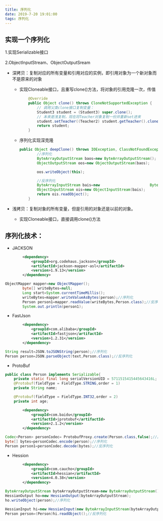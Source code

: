 ```yaml
---
title: 序列化
date: 2019-7-20 19:01:00
tags: 序列化
---
```



## 实现一个序列化

1.实现Serializable接口

2.ObjectInputStream、ObjectOutputSream



- 深拷贝：复制对应的所有变量和引用对应的实例，即引用对象为一个新对象而不是原来的对象

  - 实现Cloneable接口，且重写clone()方法，将对象的引用克隆一次，传值

    ```JAVA
     	@Override
        public Object clone() throws CloneNotSupportedException {  		
    		// 调用父类clone接口复制变量：
            Student3 student = (Student3) super.clone();
            // 本来是浅复制，现在将Teacher对象复制一份并重新set进来
            student.setTeacher((Teacher2) student.getTeacher().clone());
            return student;
        }
    
    ```

  - 序列化实现深克隆

    ```java
    public Object deepClone() throws IOException, ClassNotFoundException {
            //序列化
            ByteArrayOutputStream baos=new ByteArrayOutputStream();
            ObjectOutputStream oos=new ObjectOutputStream(baos);
    
            oos.writeObject(this);
    
            //反序列化
            ByteArrayInputStream bais=new 						ByteArrayInputStream(baos.toByteArray());
            ObjectInputStream ois=new ObjectInputStream(bais);
            return ois.readObject();
        }
    ```

    

- 浅拷贝：复制对象的所有变量，但是引用的对象还是以前的对象。
  
  - 实现Cloneable接口，直接调用clone()方法

## 序列化技术：

- JACKSON


```XML
		<dependency>
            <groupId>org.codehaus.jackson</groupId>
            <artifactId>jackson-mapper-asl</artifactId>
            <version>1.9.13</version>
        </dependency>
```

  ```JAVA
ObjectMapper mapper=new ObjectMapper();
          byte[] writeBytes=null;
          Long start=System.currentTimeMillis();
          writeBytes=mapper.writeValueAsBytes(person);//序列化
          Person person1=mapper.readValue(writeBytes,Person.class);//反序列化
          System.out.println(person1);
  ```

  - FastJson

```XML
        <dependency>
            <groupId>com.alibaba</groupId>
            <artifactId>fastjson</artifactId>
            <version>1.2.31</version>
        </dependency>
```

```JAVA
String result=JSON.toJSONString(person);//序列化
Person person=JSON.parseObject(text,Person.class);//反序列化
```

  - ProtoBuf

```java
public class Person implements Serializable{
	private static final long serialVersionUID = 5711515415445643416L;
    @Protobuf(fieldType = FieldType.STRING,order = 1)
    private String name;

    @Protobuf(fieldType = FieldType.INT32,order = 2)
    private int age;
```

```xml
        <dependency>
            <groupId>com.baidu</groupId>
            <artifactId>jprotobuf</artifactId>
            <version>2.1.2</version>
        </dependency>
```

```JAVA
Codec<Person> personCodec= ProtobufProxy.create(Person.class,false);//此处较耗时
byte[] bytes=personCodec.encode(person);//序列化
Person person1=personCodec.decode(bytes);//反序列化
```

  - Hession

```XML
        <dependency>
            <groupId>com.caucho</groupId>
            <artifactId>hessian</artifactId>
            <version>4.0.38</version>
        </dependency>
```

```java
ByteArrayOutputStream byteArrayOutputStream=new ByteArrayOutputStream();
HessianOutput ho=new HessianOutput(byteArrayOutputStream);
ho.writeObject(person);//序列化

HessianInput hi=new HessianInput(new ByteArrayInputStream(byteArrayOutputStream.toByteArray()));
Person person=(Person)hi.readObject();//反序列化

```



